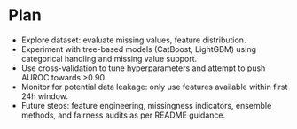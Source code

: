 # Plan

- Explore dataset: evaluate missing values, feature distribution.
- Experiment with tree-based models (CatBoost, LightGBM) using categorical handling and missing value support.
- Use cross-validation to tune hyperparameters and attempt to push AUROC towards >0.90.
- Monitor for potential data leakage: only use features available within first 24h window.
- Future steps: feature engineering, missingness indicators, ensemble methods, and fairness audits as per README guidance.
